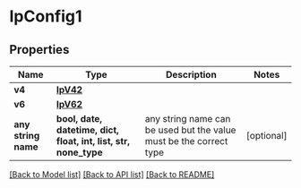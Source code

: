 # IpConfig1


## Properties
Name | Type | Description | Notes
------------ | ------------- | ------------- | -------------
**v4** | [**IpV42**](IpV42.md) |  | 
**v6** | [**IpV62**](IpV62.md) |  | 
**any string name** | **bool, date, datetime, dict, float, int, list, str, none_type** | any string name can be used but the value must be the correct type | [optional]

[[Back to Model list]](../README.md#documentation-for-models) [[Back to API list]](../README.md#documentation-for-api-endpoints) [[Back to README]](../README.md)


